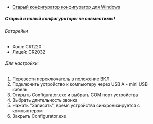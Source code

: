 + [Старый конфигуратор конфигуратор для Windows](https://drive.google.com/file/d/1tv3F4wLMkeg8ea7QWyHWhwqJ52Dd7Xz9/view?usp=sharing)
##### Старый и новый конфигураторы не совместимы!
###### Батарейки
+ Холл: CR1220
+ Лицей: CR2032
###### Для настройки:
1. Перевести переключатель в положение ВКЛ.
2. Подключить устройство к компьютеру через USB A - mini USB кабель
3. Открыть Configurator.exe и выбрать COM порт устройства
4. Выбрать длительность звонка
5. Нажать "Записать", время устройства синхронизируется с компьютером
6. Закрыть Configurator.exe
